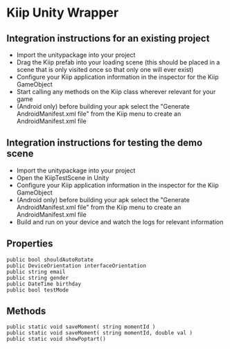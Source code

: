 # Kiip Unity Wrapper

## Integration instructions for an existing project

- Import the unitypackage into your project
- Drag the Kiip prefab into your loading scene (this should be placed in a scene that is only visited once so that only one will ever exist)
- Configure your Kiip application information in the inspector for the Kiip GameObject
- Start calling any methods on the Kiip class wherever relevant for your game
- (Android only) before building your apk select the "Generate AndroidManifest.xml file" from the Kiip menu to create an AndroidManifest.xml file

## Integration instructions for testing the demo scene

- Import the unitypackage into your project
- Open the KiipTestScene in Unity
- Configure your Kiip application information in the inspector for the Kiip GameObject
- (Android only) before building your apk select the "Generate AndroidManifest.xml file" from the Kiip menu to create an AndroidManifest.xml file
- Build and run on your device and watch the logs for relevant information


## Properties

    public bool shouldAutoRotate
    public DeviceOrientation interfaceOrientation
    public string email
    public string gender
    public DateTime birthday
    public bool testMode

## Methods

    public static void saveMoment( string momentId )
    public static void saveMoment( string momentId, double val )
    public static void showPoptart()